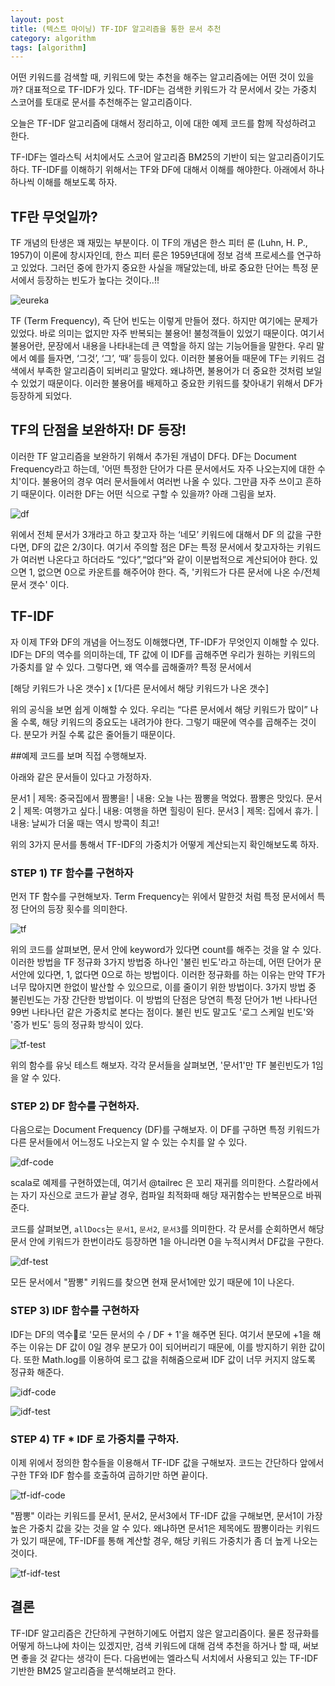 ```yaml
---
layout: post
title: (텍스트 마이닝) TF-IDF 알고리즘을 통한 문서 추천
category: algorithm
tags: [algorithm]
---
```


어떤 키워드를 검색할 때, 키워드에 맞는 추천을 해주는 알고리즘에는 어떤 것이 있을까? 대표적으로 TF-IDF가 있다.
TF-IDF는 검색한 키워드가 각 문서에서 갖는 가중치 스코어를 토대로 문서를 추천해주는 알고리즘이다.

오늘은 TF-IDF 알고리즘에 대해서 정리하고, 이에 대한 예제 코드를 함께 작성하려고 한다.

 TF-IDF는 엘라스틱 서치에서도 스코어 알고리즘 BM25의 기반이 되는 알고리즘이기도 하다.
TF-IDF를 이해하기 위해서는 TF와 DF에 대해서 이해를 해야한다. 아래에서 하나하나씩 이해를 해보도록 하자.

## TF란 무엇일까?

TF 개념의 탄생은 꽤 재밌는 부분이다. 이 TF의 개념은 한스 피터 룬 (Luhn, H. P., 1957)이 이론에 창시자인데,
한스 피터 룬은 1959년대에 정보 검색 프로세스를 연구하고 있었다. 그러던 중에 한가지 중요한 사실을 깨달았는데,
바로 중요한 단어는 특정 문서에서 등장하는 빈도가 높다는 것이다..!!

![eureka](https://github.com/heesuk-ahn/heesuk-ahn.github.io/blob/master/assets/images/tf-idf/eureka.png?raw=true)

TF (Term Frequency), 즉 단어 빈도는 이렇게 만들어 졌다. 하지만 여기에는 문제가 있었다.
바로 의미는 없지만 자주 반복되는 불용어! 불청객들이 있었기 때문이다.
 여기서 불용어란, 문장에서 내용을 나타내는데 큰 역할을 하지 않는 기능어들을 말한다. 우리 말에서 예를 들자면, ‘그것’, ‘그’, ‘때’ 등등이 있다.
이러한 불용어들 때문에 TF는 키워드 검색에서 부족한 알고리즘이 되버리고 말았다. 왜냐하면, 불용어가 더 중요한 것처럼 보일 수 있었기 때문이다.
이러한 불용어를 배제하고 중요한 키워드를 찾아내기 위해서 DF가 등장하게 되었다.

## TF의 단점을 보완하자! DF 등장!

 이러한 TF 알고리즘을 보완하기 위해서 추가된 개념이 DF다. DF는 Document Frequency라고 하는데, '어떤 특정한 단어가 다른 문서에서도 자주 나오는지에 대한 수치'이다.
불용어의 경우 여러 문서들에서 여러번 나올 수 있다. 그만큼 자주 쓰이고 흔하기 때문이다.
이러한 DF는 어떤 식으로 구할 수 있을까? 아래 그림을 보자.

 ![df](https://github.com/heesuk-ahn/heesuk-ahn.github.io/blob/master/assets/images/tf-idf/df.png?raw=true)

 위에서 전체 문서가 3개라고 하고 찾고자 하는 ‘네모’ 키워드에 대해서 DF 의 값을 구한다면, DF의 값은 2/3이다.
여기서 주의할 점은 DF는 특정 문서에서 찾고자하는 키워드가 여러번 나온다고 하더라도 “있다”,“없다”와 같이 이분법적으로 계산되어야 한다.
있으면 1, 없으면 0으로 카운트를 해주어야 한다. 즉, '키워드가 다른 문서에 나온 수/전체 문서 갯수' 이다.

## TF-IDF

 자 이제 TF와 DF의 개념을 어느정도 이해했다면, TF-IDF가 무엇인지 이해할 수 있다. IDF는 DF의 역수를 의미하는데, TF 값에 이 IDF를 곱해주면
우리가 원하는 키워드의 가중치를 알 수 있다. 그렇다면, 왜 역수를 곱해줄까? 특정 문서에서

[해당 키워드가 나온 갯수] x [1/다른 문서에서 해당 키워드가 나온 갯수]

위의 공식을 보면 쉽게 이해할 수 있다. 우리는 “다른 문서에서 해당 키워드가 많이” 나올 수록, 해당 키워드의 중요도는 내려가야 한다. 그렇기 때문에 역수를 곱해주는 것이다.
분모가 커질 수록 값은 줄어들기 때문이다.

##예제 코드를 보며 직접 수행해보자.

아래와 같은 문서들이 있다고 가정하자.

문서1 | 제목: 중국집에서 짬뽕을! | 내용: 오늘 나는 짬뽕을 먹었다. 짬뽕은 맛있다.
문서2 | 제목: 여행가고 싶다.| 내용: 여행을 하면 힐링이 된다.
문서3 | 제목: 집에서 휴가. | 내용: 날씨가 더울 때는 역시 방콕이 최고!

위의 3가지 문서를 통해서 TF-IDF의 가중치가 어떻게 계산되는지 확인해보도록 하자.

### STEP 1) TF 함수를 구현하자

먼저 TF 함수를 구현해보자. Term Frequency는 위에서 말한것 처럼 특정 문서에서 특정 단어의 등장 횟수를 의미한다.

![tf](https://github.com/heesuk-ahn/heesuk-ahn.github.io/blob/master/assets/images/tf-idf/tf-code.png?raw=true)

 위의 코드를 살펴보면, 문서 안에 keyword가 있다면 count를 해주는 것을 알 수 있다.
이러한 방법을 TF 정규화 3가지 방법중 하나인 '불린 빈도'라고 하는데, 어떤 단어가 문서안에 있다면, 1, 없다면 0으로 하는 방법이다.
이러한 정규화를 하는 이유는 만약 TF가 너무 많아지면 한없이 발산할 수 있으므로, 이를 줄이기 위한 방법이다.
3가지 방법 중 불린빈도는 가장 간단한 방법이다. 이 방법의 단점은 당연히 특정 단어가 1번 나타나던 99번 나타나던 같은
가중치로 본다는 점이다. 불린 빈도 말고도 '로그 스케일 빈도'와 '증가 빈도' 등의 정규화 방식이 있다.

![tf-test](https://github.com/heesuk-ahn/heesuk-ahn.github.io/blob/master/assets/images/tf-idf/tf-test.png?raw=true)

위의 함수를 유닛 테스트 해보자. 각각 문서들을 살펴보면, '문서1'만 TF 불린빈도가 1임을 알 수 있다.

### STEP 2) DF 함수를 구현하자.

다음으로는 Document Frequency (DF)를 구해보자. 이 DF를 구하면 특정 키워드가 다른 문서들에서
어느정도 나오는지 알 수 있는 수치를 알 수 있다.

![df-code](https://github.com/heesuk-ahn/heesuk-ahn.github.io/blob/master/assets/images/tf-idf/df-code.png?raw=true)

scala로 예제를 구현하였는데, 여기서 @tailrec 은 꼬리 재귀를 의미한다. 스칼라에서는 자기 자신으로
코드가 끝날 경우, 컴파일 최적화때 해당 재귀함수는 반복문으로 바꿔준다.

코드를 살펴보면, `allDocs`는 `문서1`, `문서2`, `문서3`를 의미한다. 각 문서를 순회하면서 해당 문서 안에
키워드가 한번이라도 등장하면 1을 아니라면 0을 누적시켜서 DF값을 구한다.

![df-test](https://github.com/heesuk-ahn/heesuk-ahn.github.io/blob/master/assets/images/tf-idf/df-test.png?raw=true)

모든 문서에서 "짬뽕" 키워드를 찾으면 현재 문서1에만 있기 때문에 1이 나온다.

### STEP 3) IDF 함수를 구현하자

 IDF는 DF의 역수로 '모든 문서의 수 / DF + 1'을 해주면 된다. 여기서 분모에 +1을 해주는 이유는 DF 값이 0일 경우 분모가 0이 되어버리기
때문에, 이를 방지하기 위한 값이다. 또한 Math.log를 이용하여 로그 값을 취해줌으로써 IDF 값이 너무 커지지 않도록 정규화 해준다.

![idf-code](https://github.com/heesuk-ahn/heesuk-ahn.github.io/blob/master/assets/images/tf-idf/idf-code.png?raw=true)

![idf-test](https://github.com/heesuk-ahn/heesuk-ahn.github.io/blob/master/assets/images/tf-idf/idf-test.png?raw=true)

### STEP 4) TF * IDF 로 가중치를 구하자.

 이제 위에서 정의한 함수들을 이용해서 TF-IDF 값을 구해보자. 코드는 간단하다 앞에서 구한 TF와 IDF 함수를 호출하여
곱하기만 하면 끝이다.

 ![tf-idf-code](https://github.com/heesuk-ahn/heesuk-ahn.github.io/blob/master/assets/images/tf-idf/tf-idf.png?raw=true)

 "짬뽕" 이라는 키워드를 문서1, 문서2, 문서3에서 TF-IDF 값을 구해보면, 문서1이 가장 높은 가중치 값을 갖는 것을
 알 수 있다. 왜냐하면 문서1은 제목에도 짬뽕이라는 키워드가 있기 때문에, TF-IDF를 통해 계산할 경우,
 해당 키워드 가중치가 좀 더 높게 나오는 것이다.

 ![tf-idf-test](https://github.com/heesuk-ahn/heesuk-ahn.github.io/blob/master/assets/images/tf-idf/tf-idf-test2.png?raw=true)


## 결론

 TF-IDF 알고리즘은 간단하게 구현하기에도 어렵지 않은 알고리즘이다. 물론 정규화를 어떻게 하느냐에 차이는 있겠지만,
검색 키워드에 대해 검색 추천을 하거나 할 때, 써보면 좋을 것 같다는 생각이 든다.
 다음번에는 엘라스틱 서치에서 사용되고 있는 TF-IDF 기반한 BM25 알고리즘을 분석해보려고 한다.
